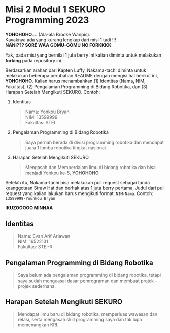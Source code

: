 # Misi 2 Modul 1 SEKURO Programming 2023

**YOHOHOHO**.... (Ala-ala Brooke Wanpis). <br>
Kayaknya ada yang kurang lengkap dari misi 1 tadi !!! <br>
**NANI??? SORE WAA GOMU-GOMU NO FORKKKK** <br>

Yak, pada misi yang bernilai 1 juta berry ini kalian diminta untuk melakukan **forking** pada repository ini.

Berdasarkan arahan dari Kapten Luffy, Nakama-tachi diminta untuk melakukan beberapa perubahan README dengan mengisi hal berikut ini, **YOHOHOHO**. Kalian harus menambahkan (1) Identitas (Nama, NIM, Fakultas), (2) Pengalaman Programming di Bidang Robotika, dan (3) Harapan Setelah Mengikuti SEKURO. Contoh:

1. Identitas

   > Nama: Yonkou Bryan <br>
   > NIM: 13599999 <br>
   > Fakultas: STEI

2. Pengalaman Programming di Bidang Robotika<br>

   > Saya pernah berada di divisi programming robotika dan mendapat juara 1 lomba robotika tingkat nasional.

3. Harapan Setelah Mengikuti SEKURO<br>
   > Mengasah dan Memperdalam ilmu di bidang robotika dan bisa menjadi Yonkou ke-5, **YOHOHOHO**

Setelah itu, Nakama-tachi bisa melakukan pull request sebagai tanda keanggotaan Straw Hat dan berhak atas 1 juta berry pertama. Judul dari pull request yang kalian lakukan harus mengikuti format: `NIM-Nama`. Contoh: `13599999-Younkou Bryan`

**IKUZOOOOO MINNAA**

## Identitas

> Nama: Evan Arif Ariawan <br>
> NIM: 16522131 <br>
> Fakultas: STEI-R

## Pengalaman Programming di Bidang Robotika

> Saya belum ada pengalaman programming di bidang robotika, tetapi saya sudah menguasai dasar pemrograman dan membuat projek - projek sederhana.

## Harapan Setelah Mengikuti SEKURO

> Mendapat ilmu baru di bidang robotika, memperluas wawasan dan relasi, serta mengasah skill programming saya dan tak lupa memenangkan KRI.
